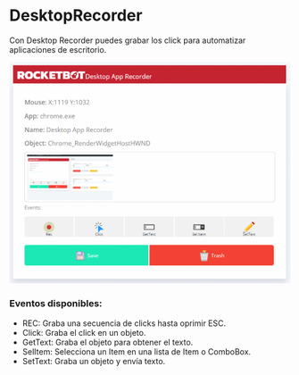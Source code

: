 # DesktopRecorder

Con Desktop Recorder puedes grabar los click para automatizar aplicaciones de escritorio.

![DesktopRecorder Image](https://github.com/rocketbot-cl/DesktopRecorder/blob/master/example/DesktopRecorder.png)

### Eventos disponibles:

- REC: Graba una secuencia de clicks hasta oprimir ESC.
- Click: Graba el click en un objeto.
- GetText: Graba el objeto para obtener el texto.
- SelItem: Selecciona un Item en una lista de Item o ComboBox.
- SetText: Graba un objeto y envía texto.

